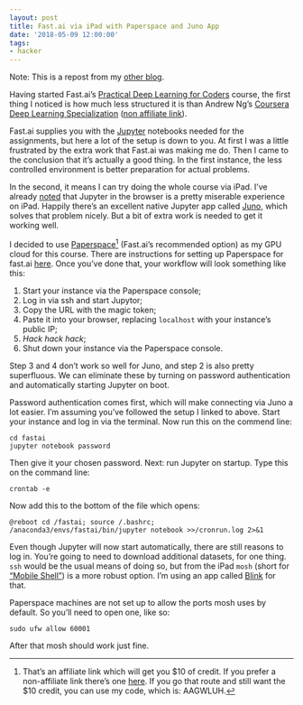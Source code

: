 ```yaml
---
layout: post
title: Fast.ai via iPad with Paperspace and Juno App
date: '2018-05-09 12:00:00'
tags:
- hacker
---
```


Note: This is a repost from my [other blog](https://ftrsn.net).

Having started Fast.ai’s [Practical Deep Learning for Coders](http://course.fast.ai) course, the first thing I noticed is how much less structured it is than Andrew Ng’s [Coursera Deep Learning Specialization](https://click.linksynergy.com/fs-bin/click?id=X5M728uyIs8&offerid=467035.278&type=3&subid=0) ([non affiliate link](https://www.coursera.org/specializations/deep-learning)).

Fast.ai supplies you with the [Jupyter](http://jupyter.org) notebooks needed for the assignments, but here a lot of the setup is down to you. At first I was a little frustrated by the extra work that Fast.ai was making me do. Then I came to the conclusion that it’s actually a good thing. In the first instance, the less controlled environment is better preparation for actual problems.

In the second, it means I can try doing the whole course via iPad. I’ve already [noted](https://ftrsn.net/2018/03/17/some-notes-on-courseras-andrew-ng-deep-learning-speciality/) that Jupyter in the browser is a pretty miserable experience on iPad. Happily there’s an excellent native Jupyter app called [Juno](https://itunes.apple.com/gb/app/id1315744137?at=1010lLbq), which solves that problem nicely. But a bit of extra work is needed to get it working well.

I decided to use [Paperspace](https://www.paperspace.com/&R=AAGWLUH)[^1] (Fast.ai’s recommended option) as my GPU cloud for this course. There are instructions for setting up Paperspace for fast.ai [here](https://github.com/reshamas/fastai_deeplearn_part1/blob/master/tools/paperspace.md). Once you’ve done that, your workflow will look something like this:

1. Start your instance via the Paperspace console;
2. Log in via ssh and start Jupytor;
3. Copy the URL with the magic token;
4. Paste it into your browser, replacing `localhost` with your instance’s public IP;
5. *Hack hack hack*;
6. Shut down your instance via the Paperspace console.

Step 3 and 4 don’t work so well for Juno, and step 2 is also pretty superfluous. We can eliminate these by turning on password authentication and automatically starting Jupyter on boot.

Password authentication comes first, which will make connecting via Juno a lot easier. I’m assuming you’ve followed the setup I linked to above. Start your instance and log in via the terminal. Now run this on the commend line:

	cd fastai
	jupyter notebook password

Then give it your chosen password. Next: run Jupyter on startup. Type this on the command line:

	crontab -e

Now add this to the bottom of the file which opens:

	@reboot cd /fastai; source /.bashrc; /anaconda3/envs/fastai/bin/jupyter notebook >>/cronrun.log 2>&1

Even though Jupyter will now start automatically, there are still reasons to log in. You’re going to need to download additional datasets, for one thing. `ssh` would be the usual means of doing so, but from the iPad `mosh` (short for [“Mobile Shell”](https://mosh.org)) is a more robust option. I’m using an app called [Blink](http://www.blink.sh) for that.

Paperspace machines are not set up to allow the ports mosh uses by default. So you’ll need to open one, like so:

	sudo ufw allow 60001

After that mosh should work just fine.

[^1]:	That’s an affiliate link which will get you $10 of credit. If you prefer a non-affiliate link there’s one [here](https://www.paperspace.com). If you go that route and still want the $10 credit, you can use my code, which is: AAGWLUH.
